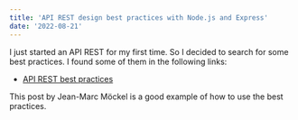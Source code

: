```yaml
---
title: 'API REST design best practices with Node.js and Express'
date: '2022-08-21'
---
```


I just started an API REST for my first time. So I decided to search for some best practices. I found some of them in the following links:

- [API REST best practices](https://www.freecodecamp.org/news/rest-api-design-best-practices-build-a-rest-api/#basic-setup)

This post by Jean-Marc Möckel is a good example of how to use the best practices.
